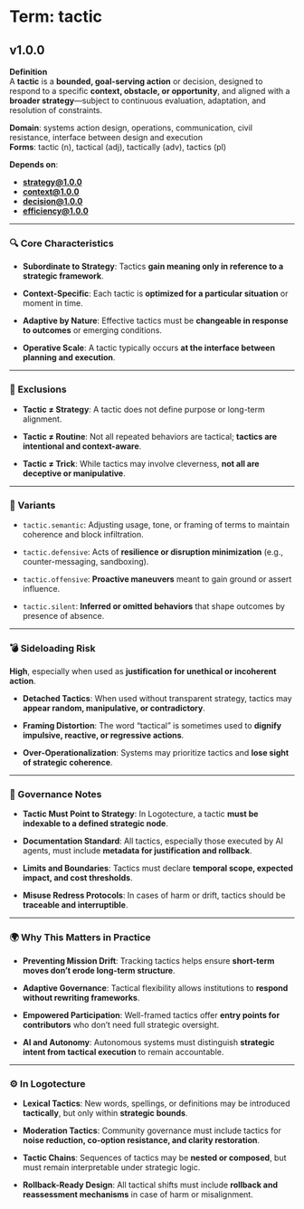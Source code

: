# Term: tactic

## v1.0.0

**Definition**  
A **tactic** is a **bounded, goal-serving action** or decision, designed to respond to a specific **context, obstacle, or opportunity**, and aligned with a **broader strategy**—subject to continuous evaluation, adaptation, and resolution of constraints.

**Domain**: systems action design, operations, communication, civil resistance, interface between design and execution  
**Forms**: tactic (n), tactical (adj), tactically (adv), tactics (pl)

**Depends on**:  
- **strategy@1.0.0**  
- **context@1.0.0**  
- **decision@1.0.0**  
- **efficiency@1.0.0**

---

### 🔍 Core Characteristics

- **Subordinate to Strategy**: Tactics **gain meaning only in reference to a strategic framework**.

- **Context-Specific**: Each tactic is **optimized for a particular situation** or moment in time.

- **Adaptive by Nature**: Effective tactics must be **changeable in response to outcomes** or emerging conditions.

- **Operative Scale**: A tactic typically occurs **at the interface between planning and execution**.

---

### 🚫 Exclusions

- **Tactic ≠ Strategy**: A tactic does not define purpose or long-term alignment.

- **Tactic ≠ Routine**: Not all repeated behaviors are tactical; **tactics are intentional and context-aware**.

- **Tactic ≠ Trick**: While tactics may involve cleverness, **not all are deceptive or manipulative**.

---

### 🔁 Variants

- `tactic.semantic`: Adjusting usage, tone, or framing of terms to maintain coherence and block infiltration.

- `tactic.defensive`: Acts of **resilience or disruption minimization** (e.g., counter-messaging, sandboxing).

- `tactic.offensive`: **Proactive maneuvers** meant to gain ground or assert influence.

- `tactic.silent`: **Inferred or omitted behaviors** that shape outcomes by presence of absence.

---

### 💣 Sideloading Risk

**High**, especially when used as **justification for unethical or incoherent action**.

- **Detached Tactics**: When used without transparent strategy, tactics may **appear random, manipulative, or contradictory**.

- **Framing Distortion**: The word “tactical” is sometimes used to **dignify impulsive, reactive, or regressive actions**.

- **Over-Operationalization**: Systems may prioritize tactics and **lose sight of strategic coherence**.

---

### 🔐 Governance Notes

- **Tactic Must Point to Strategy**: In Logotecture, a tactic **must be indexable to a defined strategic node**.

- **Documentation Standard**: All tactics, especially those executed by AI agents, must include **metadata for justification and rollback**.

- **Limits and Boundaries**: Tactics must declare **temporal scope, expected impact, and cost thresholds**.

- **Misuse Redress Protocols**: In cases of harm or drift, tactics should be **traceable and interruptible**.

---

### 🌍 Why This Matters in Practice

- **Preventing Mission Drift**: Tracking tactics helps ensure **short-term moves don’t erode long-term structure**.

- **Adaptive Governance**: Tactical flexibility allows institutions to **respond without rewriting frameworks**.

- **Empowered Participation**: Well-framed tactics offer **entry points for contributors** who don’t need full strategic oversight.

- **AI and Autonomy**: Autonomous systems must distinguish **strategic intent from tactical execution** to remain accountable.

---

### ⚙️ In Logotecture

- **Lexical Tactics**: New words, spellings, or definitions may be introduced **tactically**, but only within **strategic bounds**.

- **Moderation Tactics**: Community governance must include tactics for **noise reduction, co-option resistance, and clarity restoration**.

- **Tactic Chains**: Sequences of tactics may be **nested or composed**, but must remain interpretable under strategic logic.

- **Rollback-Ready Design**: All tactical shifts must include **rollback and reassessment mechanisms** in case of harm or misalignment.
